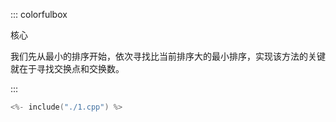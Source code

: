 
::: colorfulbox

核心

我们先从最小的排序开始，依次寻找比当前排序大的最小排序，实现该方法的关键就在于寻找交换点和交换数。

:::


```cpp
<%- include("./1.cpp") %>
```

